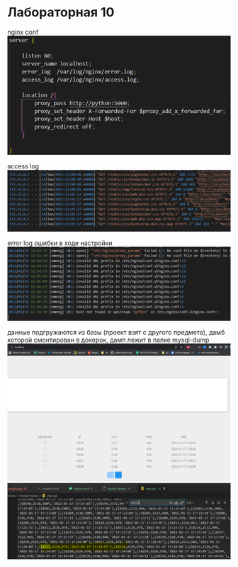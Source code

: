 # Лабораторная 10
nginx conf
![](img/1.PNG)

access log
![](img/2.PNG)


error log
ошибки в ходе настройки
![](img/3.PNG)


данные подгружаются из базы (проект взят с другого предмета), дамб которой смонтирован в докерок, дамп лежит в папке mysql-dump
![](img/4.PNG)
![](img/5.PNG)
